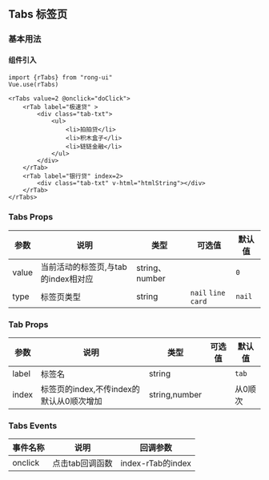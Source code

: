## Tabs 标签页

### 基本用法

#### 组件引入

```
import {rTabs} from "rong-ui"
Vue.use(rTabs)

<rTabs value=2 @onclick="doClick">
	<rTab label="极速贷" >
		<div class="tab-txt">
			<ul>
				<li>拍拍贷</li>
				<li>积木盒子</li>
				<li>链链金融</li>
			</ul>
		</div>
	</rTab>
	<rTab label="银行贷" index=2>
		<div class="tab-txt" v-html="htmlString"></div>
	</rTab>
</rTabs>

```

### Tabs Props

| 参数      | 说明    | 类型      | 可选值       | 默认值   |
|---------- |-------- |---------- |-------------  |-------- |
| value  | 当前活动的标签页,与tab的index相对应  | string、number  |   | `0` |
| type | 标签页类型 | string | `nail` `line` `card` | `nail` |

### Tab Props

| 参数      | 说明    | 类型      | 可选值       | 默认值   |
|---------- |-------- |---------- |-------------  |-------- |
| label  | 标签名  | string |   | `tab` |
| index | 标签页的index,不传index的默认从0顺次增加 | string,number | | 从0顺次 |

### Tabs Events

| 事件名称      | 说明    | 回调参数      |
|---------- |-------- |---------- |
| onclick  | 点击tab回调函数  |  index-rTab的index |


